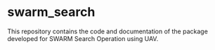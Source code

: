 # swarm_search
This repository contains the code and documentation of the package developed for SWARM Search Operation using UAV.
